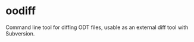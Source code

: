 oodiff
======

Command line tool for diffing ODT files, usable as an external diff tool with Subversion.

